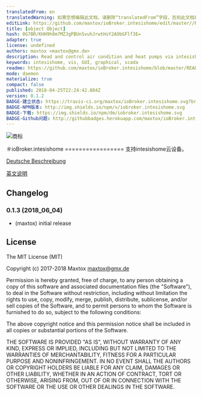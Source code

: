 ```yaml
---
translatedFrom: en
translatedWarning: 如果您想编辑此文档，请删除“translatedFrom”字段，否则此文档将再次自动翻译
editLink: https://github.com/maxtox/ioBroker.intesishome/edit/master//README.md
title: [object Object]
hash: 0G7BR/KHH9h0m7MZJgPBUn5vuhJrwtHsY2AObGFlf3E=
adapter: true
license: undefined
authors: maxtox <maxtox@gmx.de>
description: Read and control air condition and heat pumps via intesishome cloud
keywords: intesishome, vis, GUI, graphical, scada
readme: https://github.com/maxtox/ioBroker.intesishome/blob/master/README.md
mode: daemon
materialize: true
compact: false
published: 2018-04-25T22:24:42.884Z
version: 0.1.2
BADGE-建立状态: https://travis-ci.org/maxtox/ioBroker.intesishome.svg?branch=master
BADGE-NPM版本: http://img.shields.io/npm/v/iobroker.intesishome.svg
BADGE-下载: https://img.shields.io/npm/dm/iobroker.intesishome.svg
BADGE-Github问题: http://githubbadges.herokuapp.com/maxtox/ioBroker.intesishome/issues.svg
---
```

![商标](zh-cn/adapterref/iobroker.intesishome/../../../en/adapterref/iobroker.intesishome/admin/intesishome.png)


＃ioBroker.intesishome =================
支持intesishome云设备。

[Deutsche Beschreibung](docs/de/index.md)

[英文说明](docs/en/index.md)

## Changelog

### 0.1.3 (2018_06_04)
* (maxtox) initial release

## License
The MIT License (MIT)

Copyright (c) 2017-2018 Maxtox <maxtox@gmx.de>

Permission is hereby granted, free of charge, to any person obtaining a copy
of this software and associated documentation files (the "Software"), to deal
in the Software without restriction, including without limitation the rights
to use, copy, modify, merge, publish, distribute, sublicense, and/or sell
copies of the Software, and to permit persons to whom the Software is
furnished to do so, subject to the following conditions:

The above copyright notice and this permission notice shall be included in
all copies or substantial portions of the Software.

THE SOFTWARE IS PROVIDED "AS IS", WITHOUT WARRANTY OF ANY KIND, EXPRESS OR
IMPLIED, INCLUDING BUT NOT LIMITED TO THE WARRANTIES OF MERCHANTABILITY,
FITNESS FOR A PARTICULAR PURPOSE AND NONINFRINGEMENT. IN NO EVENT SHALL THE
AUTHORS OR COPYRIGHT HOLDERS BE LIABLE FOR ANY CLAIM, DAMAGES OR OTHER
LIABILITY, WHETHER IN AN ACTION OF CONTRACT, TORT OR OTHERWISE, ARISING FROM,
OUT OF OR IN CONNECTION WITH THE SOFTWARE OR THE USE OR OTHER DEALINGS IN
THE SOFTWARE.